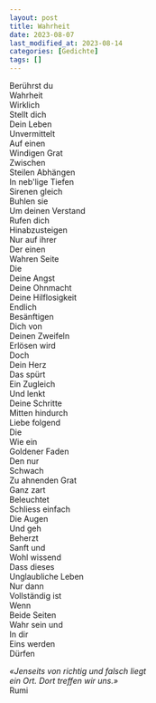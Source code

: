 ```yaml
---
layout: post
title: Wahrheit
date: 2023-08-07
last_modified_at: 2023-08-14
categories: [Gedichte]
tags: []
---
```


Berührst du  
Wahrheit  
Wirklich  
Stellt dich  
Dein Leben  
Unvermittelt  
Auf einen  
Windigen Grat  
Zwischen  
Steilen Abhängen  
In neb'lige Tiefen  
Sirenen gleich  
Buhlen sie  
Um deinen Verstand  
Rufen dich  
Hinabzusteigen  
Nur auf ihrer  
Der einen  
Wahren Seite  
Die  
Deine Angst  
Deine Ohnmacht  
Deine Hilflosigkeit  
Endlich  
Besänftigen  
Dich von  
Deinen Zweifeln  
Erlösen wird  
Doch  
Dein Herz  
Das spürt   
Ein Zugleich  
Und lenkt  
Deine Schritte  
Mitten hindurch  
Liebe folgend  
Die  
Wie ein  
Goldener Faden  
Den nur  
Schwach  
Zu ahnenden Grat  
Ganz zart  
Beleuchtet  
Schliess einfach  
Die Augen  
Und geh  
Beherzt  
Sanft und  
Wohl wissend  
Dass dieses  
Unglaubliche Leben  
Nur dann  
Vollständig ist  
Wenn  
Beide Seiten  
Wahr sein und  
In dir  
Eins werden  
Dürfen

_«Jenseits von richtig und falsch liegt  
ein Ort. Dort treffen wir uns.»_  
Rumi
